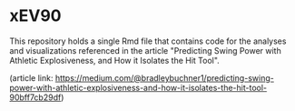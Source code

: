 # xEV90
This repository holds a single Rmd file that contains code for the analyses and visualizations referenced in the article "Predicting Swing Power with Athletic Explosiveness, and How it Isolates the Hit Tool". 

(article link: https://medium.com/@bradleybuchner1/predicting-swing-power-with-athletic-explosiveness-and-how-it-isolates-the-hit-tool-90bff7cb29df)
